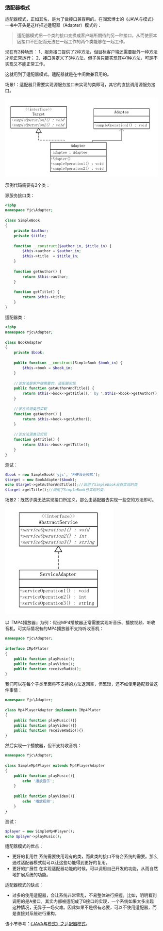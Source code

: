 ### 适配器模式
适配器模式，正如其名，是为了做接口兼容用的。在阎宏博士的《JAVA与模式》一书中开头是这样描述适配器（Adapter）模式的：
>适配器模式把一个类的接口变换成客户端所期待的另一种接口，从而使原本因接口不匹配而无法在一起工作的两个类能够在一起工作。


现在有2种场景：
1、服务接口提供了2种方法，但目标客户端还需要额外一种方法才能正常运行；
2、接口类定义了3种方法，但子类只能实现其中1种方法，可是不实现又不能正常工作。

这就用到了适配器模式。适配器就是在中间做兼容用的。

场景1：适配器只需要实现源服务接口未实现的类即可，其它的直接调用源服务接口。

![](../img/1830337605.png)

示例代码需要有2个类：

源服务接口类：
``` php
<?php
namespace Yjc\Adapter;

class SimpleBook
{
    private $author;
    private $title;

    function __construct($author_in, $title_in) {
        $this->author = $author_in;
        $this->title  = $title_in;
    }

    function getAuthor() {
        return $this->author;
    }

    function getTitle() {
        return $this->title;
    }
}
```

适配器类：
``` php
<?php
namespace Yjc\Adapter;

class BookAdapter
{
    private $book;

    public function __construct(SimpleBook $book_in) {
        $this->book = $book_in;
    }

    //该方法是客户端需要的，适配器实现
    public function getAuthorAndTitle() {
        return $this->book->getTitle().' by '.$this->book->getAuthor();
    }

    //该方法源类已实现
    function getAuthor() {
        return $this->book->getAuthor();
    }

    //该方法源类已实现
    function getTitle() {
        return $this->book->getTitle();
    }
}
```

测试：
``` php
$book = new SimpleBook('yjc', 'PHP设计模式');
$target = new BookAdapter($book);
echo $target->getAuthorAndTitle();//调用了SimpleBook没有实现的类
$target->getTitle();//调用了SimpleBook已实现的类
```

场景2：既然子类无法实现接口所定义，那么由适配器去实现一些空的方法即可。

![](../img/1006410449.png)

以『MP4播放器』为例：假设MP4播放器正常需要实现听音乐、播放视频、听收音机，可实际情况有的MP4播放器不支持听收音机：
``` php
namespace Yjc\Adapter;

interface IMp4Plater
{
    public function playMusic();
    public function playVideo();
    public function receiveRadio();
}
```
我们可以在每个子类里面将不支持的方法返回空，但繁琐，还不如使用适配器做这件事情：
``` php
namespace Yjc\Adapter;

class Mp4PlayerAdapter implements IMp4Plater
{
    public function playMusic(){}
    public function playVideo(){}
    public function receiveRadio(){}
}
```
然后实现一个播放器，但不支持收音机：
``` php
namespace Yjc\Adapter;

class SimpleMp4Player extends Mp4PlayerAdapter
{
    public function playMusic(){
        echo '播放音乐';
    }

    public function playVideo(){
        echo '播放视频';
    }
}
```

测试：
``` php
$player = new SimpleMp4Player();
echo $player->playMusic();
```

适配器模式的优点：

- 更好的复用性
系统需要使用现有的类，而此类的接口不符合系统的需要。那么通过适配器模式就可以让这些功能得到更好的复用。
- 更好的扩展性
在实现适配器功能的时候，可以调用自己开发的功能，从而自然地扩展系统的功能。

适配器模式的缺点：

- 过多的使用适配器，会让系统非常零乱，不易整体进行把握。比如，明明看到调用的是A接口，其实内部被适配成了B接口的实现，一个系统如果太多出现这种情况，无异于一场灾难。因此如果不是很有必要，可以不使用适配器，而是直接对系统进行重构。

该小节参考：[《JAVA与模式》之适配器模式](http://www.cnblogs.com/java-my-life/archive/2012/04/13/2442795.html)。